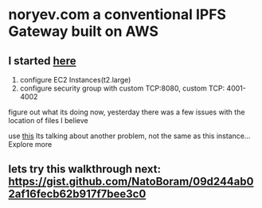 # noryev.com a conventional IPFS Gateway built on AWS

## I started [here](https://www.datastax.com/blog/how-to-make-run-public-ipfs-gateway-aws-fast-easy)

1. configure EC2 Instances(t2.large)
2. configure security group with custom TCP:8080, custom TCP: 4001-4002

figure out what its doing now, yesterday there was a few issues with the location of files I believe

use [this](https://discuss.ipfs.tech/t/ipfs-gateway-setup-configuration-problems-am-i-doing-this-right/15338) Its talking about another problem, not the same as this instance... Explore more

## lets try this walkthrough next: https://gist.github.com/NatoBoram/09d244ab02af16fecb62b917f7bee3c0